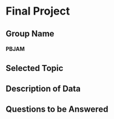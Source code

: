 # Final Project

## Group Name
#### PBJAM

## Selected Topic


## Description of Data


## Questions to be Answered

